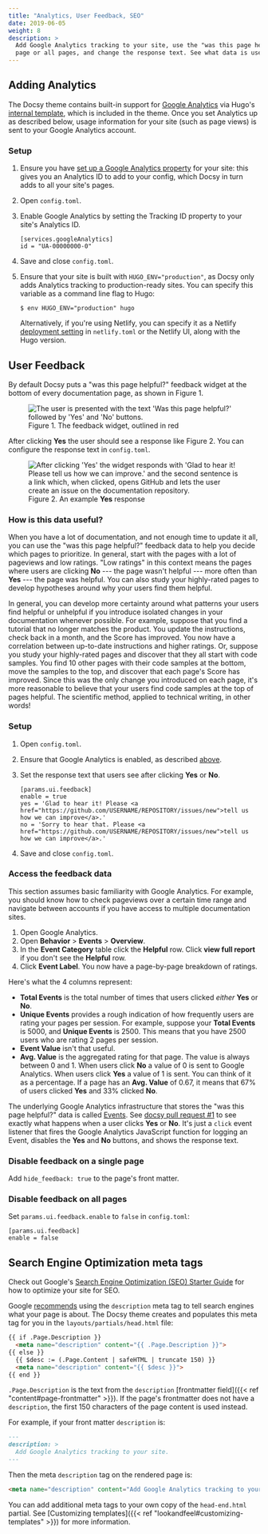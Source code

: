 ```yaml
---
title: "Analytics, User Feedback, SEO"
date: 2019-06-05
weight: 8
description: >
  Add Google Analytics tracking to your site, use the "was this page helpful?" widget data, disable the widget on a single
  page or all pages, and change the response text. See what data is used to create the `meta description` tag for SEO.
---
```


## Adding Analytics

The Docsy theme contains built-in support for [Google Analytics](https://analytics.google.com/analytics/web/) via Hugo's [internal template](https://gohugo.io/templates/internal/#google-analytics), which is included in the theme. Once you set Analytics up as described below, usage information for your site (such as page views) is sent to your Google Analytics account.

### Setup

1. Ensure you have [set up a Google Analytics property](https://support.google.com/analytics/answer/1042508) for your site: this gives you an Analytics ID to add to your config, which Docsy in turn adds to all your site's pages.
1. Open `config.toml`.
1. Enable Google Analytics by setting the Tracking ID property to your site's Analytics ID.

       [services.googleAnalytics]
       id = "UA-00000000-0"

1. Save and close `config.toml`.
1. Ensure that your site is built with `HUGO_ENV="production"`, as Docsy only adds Analytics tracking to production-ready sites. You can specify this variable as a command line flag to Hugo:

   ```
   $ env HUGO_ENV="production" hugo
   ```

   Alternatively, if you're using Netlify, you can specify it as a Netlify [deployment setting](https://www.netlify.com/docs/continuous-deployment/#build-environment-variables) in `netlify.toml` or the Netlify UI, along with the Hugo version.

## User Feedback

By default Docsy puts a "was this page helpful?" feedback widget at the bottom of every
documentation page, as shown in Figure 1.

<figure>
  <img src="/images/feedback.png"
       alt="The user is presented with the text 'Was this page helpful?' followed
            by 'Yes' and 'No' buttons."/>
  <figcaption>Figure 1. The feedback widget, outlined in red</figcaption>
</figure>

After clicking **Yes** the user should see a response like Figure 2. You can configure the
response text in `config.toml`.

<figure>
  <img src="/images/yes.png"
       alt="After clicking 'Yes' the widget responds with 'Glad to hear it!
            Please tell us how we can improve.' and the second sentence is a link which,
            when clicked, opens GitHub and lets the user create an issue on the
            documentation repository."/>
  <figcaption>
    Figure 2. An example <b>Yes</b> response
  </figcaption>
</figure>

### How is this data useful?

When you have a lot of documentation, and not enough time to update it all, you can use the
"was this page helpful?" feedback data to help you decide which pages to prioritize. In general,
start with the pages with a lot of pageviews and low ratings. "Low ratings" in this context
means the pages where users are clicking **No** --- the page wasn't helpful --- more often than
**Yes** --- the page was helpful. You can also study your highly-rated pages to develop hypotheses
around why your users find them helpful.

In general, you can develop more certainty around what patterns your users find helpful or
unhelpful if you introduce isolated changes in your documentation whenever possible. For example,
suppose that you find a tutorial that no longer matches the product. You update the instructions,
check back in a month, and the Score has improved. You now have a correlation between up-to-date
instructions and higher ratings. Or, suppose you study your highly-rated pages and discover that
they all start with code samples. You find 10 other pages with their code samples at the bottom,
move the samples to the top, and discover that each page's Score has improved. Since
this was the only change you introduced on each page, it's more reasonable to believe that
your users find code samples at the top of pages helpful. The scientific method, applied to
technical writing, in other words!

### Setup

1. Open `config.toml`.
1. Ensure that Google Analytics is enabled, as described [above](#setup).
1. Set the response text that users see after clicking **Yes** or **No**.

       [params.ui.feedback]
       enable = true
       yes = 'Glad to hear it! Please <a href="https://github.com/USERNAME/REPOSITORY/issues/new">tell us how we can improve</a>.'
       no = 'Sorry to hear that. Please <a href="https://github.com/USERNAME/REPOSITORY/issues/new">tell us how we can improve</a>.'
1. Save and close `config.toml`.

### Access the feedback data

This section assumes basic familiarity with Google Analytics. For example, you should know how
to check pageviews over a certain time range and navigate between accounts if you have access to
multiple documentation sites.

1. Open Google Analytics.
1. Open **Behavior** > **Events** > **Overview**.
1. In the **Event Category** table click the **Helpful** row. Click **view full report** if
   you don't see the **Helpful** row.
1. Click **Event Label**. You now have a page-by-page breakdown of ratings.

Here's what the 4 columns represent:

- **Total Events** is the total number of times that users clicked _either_ **Yes** or **No**.
- **Unique Events** provides a rough indication of how frequently users are rating your pages per
  session. For example, suppose your **Total Events** is 5000, and **Unique Events** is 2500.
  This means that you have 2500 users who are rating 2 pages per session.
- **Event Value** isn't that useful.
- **Avg. Value** is the aggregated rating for that page. The value is always between 0
  and 1. When users click **No** a value of 0 is sent to Google Analytics. When users click
  **Yes** a value of 1 is sent. You can think of it as a percentage. If a page has an
  **Avg. Value** of 0.67, it means that 67% of users clicked **Yes** and 33% clicked **No**.

[events]: https://developers.google.com/analytics/devguides/collection/analyticsjs/events
[PR]: https://github.com/google/docsy/pull/1/files

The underlying Google Analytics infrastructure that stores the "was this page helpful?" data is
called [Events][events]. See [docsy pull request #1][PR] to see exactly
what happens when a user clicks **Yes** or **No**. It's just a `click` event listener that
fires the Google Analytics JavaScript function for logging an Event, disables the **Yes** and
**No** buttons, and shows the response text.

### Disable feedback on a single page

Add `hide_feedback: true` to the page's front matter.

### Disable feedback on all pages

Set `params.ui.feedback.enable` to `false` in `config.toml`:

    [params.ui.feedback]
    enable = false

## Search Engine Optimization meta tags

Check out Google's [Search Engine Optimization (SEO) Starter Guide](https://developers.google.com/search/docs/beginner/seo-starter-guide) for how to optimize your site for SEO.

Google [recommends](https://developers.google.com/search/docs/beginner/seo-starter-guide?hl=en%2F#descriptionmeta) using the `description` meta tag to tell search engines what your page is about. The Docsy theme creates and populates this meta tag for you in the `layouts/partials/head.html` file:

```html
{{ if .Page.Description }}
  <meta name="description" content="{{ .Page.Description }}">
{{ else }}
  {{ $desc := (.Page.Content | safeHTML | truncate 150) }}
  <meta name="description" content="{{ $desc }}">
{{ end }}
```

`.Page.Description` is the text from the `description` [frontmatter field]({{< ref "content#page-frontmatter" >}}). If the page's frontmatter does not have a `description`, the first 150 characters of the page content is used instead.

For example, if your front matter `description` is:

```markdown
---
description: >
  Add Google Analytics tracking to your site.
---
```

Then the meta `description` tag on the rendered page is:

```html
<meta name="description" content="Add Google Analytics tracking to your site.">
```

You can add additional meta tags to your own copy of the `head-end.html` partial. See [Customizing templates]({{< ref "lookandfeel#customizing-templates" >}}) for more information.
